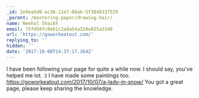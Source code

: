 ```yaml
---
_id: 2e9ea5d0-ac36-11e7-86ab-5f3848337529
_parent: /mastering-paper/drawing-hair/
name: Neehal Shaikh
email: 75fd94fc0eb1c2a8a54a324e835a3348
url: 'https://goworkeatout.com/'
replying_to: ''
hidden: ''
date: '2017-10-08T14:37:17.364Z'
---
```


I have been following your page for quite a while now. I should say, you’ve
helped me lot. :) I have made some paintings too.
https://goworkeatout.com/2017/10/07/a-lady-in-snow/ You got a great page, please
keep sharing the knowledge.
